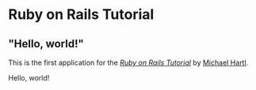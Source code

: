 # Ruby on Rails Tutorial

## "Hello, world!"

This is the first application for the
[*Ruby on Rails Tutorial*](https://www.railstutorial.org)
by [Michael Hartl](https://www.michaelhartl.com).

Hello, world!
